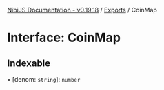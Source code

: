 [NibiJS Documentation - v0.19.18](../intro.md) / [Exports](../modules.md) / CoinMap

# Interface: CoinMap

## Indexable

▪ [denom: `string`]: `number`
